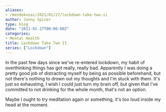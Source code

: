 ```yaml
---
aliases:
- /mendokusai/2021/01/27/lockdown-take-two-ii
author: Jonny Spicer
type: blog
date: "2021-01-27T00:00:00Z"
categories:
- Mental Health
title: Lockdown Take Two II
series: ["Lockdown"]
---
```

In the past few days since we've re-entered lockdown, my habit of overthinking things has got really, really bad. Apparently I was doing a pretty good job of distracting myself by
being as possible beforehand, but not there's nothing to drown out my thoughts and I'm stuck with them. It's just so exhausting, I wish I could just turn my brain off, but given that
I've committed to not drinking for the whole month, that's not an option.

Maybe I ought to try meditation again or something, it's too loud inside my head at the moment.
